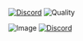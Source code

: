 
[![Discord](https://img.shields.io/badge/chat-on%20discord-blue.svg)](https://discord.gg/yhBX6KT)
![Quality](https://img.shields.io/badge/code%20quality-A-brightgreen)

![Image](https://i.imgur.com/eX2qJVg.png)
[![Discord](https://img.shields.io/badge/chat-on%20discord-blue.svg)](https://discord.gg/yhBX6KT)
